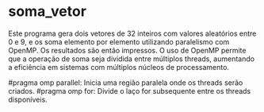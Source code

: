 

# soma_vetor

Este programa gera dois vetores de 32 inteiros com valores aleatórios entre 0 e 9, e os soma elemento por elemento utilizando paralelismo com OpenMP. 
Os resultados são então impressos. O uso de OpenMP permite que a operação de soma seja dividida entre múltiplos threads, 
aumentando a eficiência em sistemas com múltiplos núcleos de processamento.

#pragma omp parallel: Inicia uma região paralela onde os threads serão criados.
#pragma omp for: Divide o laço for subsequente entre os threads disponíveis.
